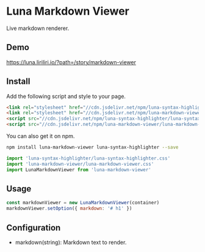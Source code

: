 # Luna Markdown Viewer

Live markdown renderer.

## Demo

https://luna.liriliri.io/?path=/story/markdown-viewer

## Install

Add the following script and style to your page.

```html
<link rel="stylesheet" href="//cdn.jsdelivr.net/npm/luna-syntax-highlighter/luna-syntax-highlighter.css" />
<link rel="stylesheet" href="//cdn.jsdelivr.net/npm/luna-markdown-viewer/luna-markdown-viewer.css" />
<script src="//cdn.jsdelivr.net/npm/luna-syntax-highlighter/luna-syntax-highlighter.js"></script>
<script src="//cdn.jsdelivr.net/npm/luna-markdown-viewer/luna-markdown-viewer.js"></script>
```

You can also get it on npm.

```bash
npm install luna-markdown-viewer luna-syntax-highlighter --save
```

```javascript
import 'luna-syntax-highlighter/luna-syntax-highlighter.css'
import 'luna-markdown-viewer/luna-markdown-viewer.css'
import LunaMarkdownViewer from 'luna-markdown-viewer'
```

## Usage

```javascript
const markdownViewer = new LunaMarkdownViewer(container)
markdownViewer.setOption({ markdown: '# h1' })
```

## Configuration

* markdown(string): Markdown text to render.
